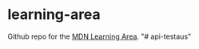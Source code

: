 # learning-area
Github repo for the [MDN Learning Area](https://developer.mozilla.org/en-US/Learn). 
"# api-testaus" 
